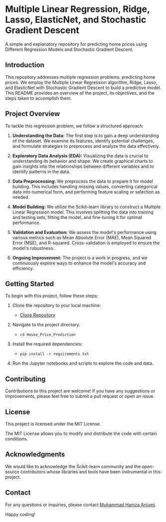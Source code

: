 # Multiple Linear Regression, Ridge, Lasso, ElasticNet, and Stochastic Gradient Descent

A simple and explanatory repository for predicting home prices using Different Regression Models and Stochastic Gradient Descent.

## Introduction

This repository addresses multiple regression problems: predicting home prices. We employ the Multiple Linear Regression algorithm, Ridge, Lasso, and ElasticNet with Stochastic Gradient Descent to build a predictive model. This README provides an overview of the project, its objectives, and the steps taken to accomplish them.

## Project Overview

To tackle this regression problem, we follow a structured approach:

1. **Understanding the Data:** The first step is to gain a deep understanding of the dataset. We examine its features, identify potential challenges, and formulate strategies to preprocess and analyze the data effectively.

2. **Exploratory Data Analysis (EDA):** Visualizing the data is crucial to understanding its behavior and shape. We create graphical charts to gain insights into the relationships between different variables and to identify patterns in the data.

3. **Data Preprocessing:** We preprocess the data to prepare it for model building. This includes handling missing values, converting categorical data into numerical form, and performing feature scaling or selection as needed.

4. **Model Building:** We utilize the Scikit-learn library to construct a Multiple Linear Regression model. This involves splitting the data into training and testing sets, fitting the model, and fine-tuning it for optimal performance.

5. **Validation and Evaluation:** We assess the model's performance using various metrics such as Mean Absolute Error (MAE), Mean Squared Error (MSE), and R-squared. Cross-validation is employed to ensure the model's robustness.

6. **Ongoing Improvement:** The project is a work in progress, and we continuously explore ways to enhance the model's accuracy and efficiency.

## Getting Started

To begin with this project, follow these steps:

1. Clone the repository to your local machine:
   - [Clone Repository](https://github.com/M-Hamza380/House_Price_Prediction.git)

2. Navigate to the project directory:
   - `cd House_Price_Prediction`

3. Install the required dependencies:
   - `pip install -r requirements.txt`

4. Run the Jupyter notebooks and scripts to explore the code and data.

## Contributing

Contributions to this project are welcome! If you have any suggestions or improvements, please feel free to submit a pull request or open an issue.

## License

This project is licensed under the MIT License.

The MIT License allows you to modify and distribute the code with certain conditions.

## Acknowledgments

We would like to acknowledge the Scikit-learn community and the open-source contributors whose libraries and tools have been instrumental in this project.

## Contact

For any questions or inquiries, please contact [Muhammad Hamza Anjumj](mailto:hamza.anjum380@gmail.com).

Happy coding!
